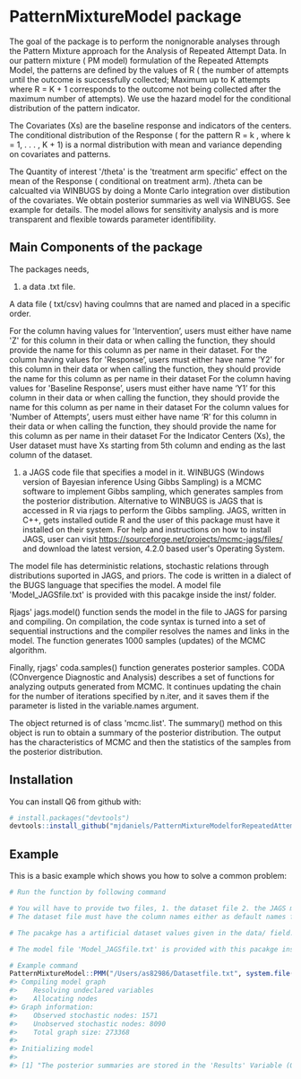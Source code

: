 
<!-- README.md is generated from README.Rmd. Please edit that file -->
PatternMixtureModel package
===========================

The goal of the package is to perform the nonignorable analyses through the Pattern Mixture approach for the Analysis of Repeated Attempt Data. In our pattern mixture ( PM model) formulation of the Repeated Attempts Model, the patterns are defined by the values of R ( the number of attempts until the outcome is successfully collected; Maximum up to K attempts where R = K + 1 corresponds to the outcome not being collected after the maximum number of attempts). We use the hazard model for the conditional distribution of the pattern indicator.

The Covariates (Xs) are the baseline response and indicators of the centers. The conditional distribution of the Response ( for the pattern R = k , where k = 1, . . . , K + 1) is a normal distribution with mean and variance depending on covariates and patterns.

The Quantity of interest '/theta' is the 'treatment arm specific' effect on the mean of the Response ( conditional on treatment arm). /theta can be calcualted via WINBUGS by doing a Monte Carlo integration over distibution of the covariates. We obtain posterior summaries as well via WINBUGS. See example for details. The model allows for sensitivity analysis and is more transparent and flexible towards parameter identifibility.

Main Components of the package
------------------------------

The packages needs,

1.  a data .txt file.

A data file ( txt/csv) having coulmns that are named and placed in a specific order.

For the column having values for 'Intervention’, users must either have name 'Z' for this column in their data or when calling the function, they should provide the name for this column as per name in their dataset. For the column having values for 'Response’, users must either have name ‘Y2’ for this column in their data or when calling the function, they should provide the name for this column as per name in their dataset For the column having values for 'Baseline Response’, users must either have name ‘Y1’ for this column in their data or when calling the function, they should provide the name for this column as per name in their dataset For the column values for 'Number of Attempts’, users must either have name ‘R’ for this column in their data or when calling the function, they should provide the name for this column as per name in their dataset For the Indicator Centers (Xs), the User dataset must have Xs starting from 5th column and ending as the last column of the dataset.

1.  a JAGS code file that specifies a model in it. WINBUGS (Windows version of Bayesian inference Using Gibbs Sampling) is a MCMC software to implement Gibbs sampling, which generates samples from the posterior distribution. Alternative to WINBUGS is JAGS that is accessed in R via rjags to perform the Gibbs sampling. JAGS, written in C++, gets installed outide R and the user of this package must have it installed on their system. For help and instructions on how to install JAGS, user can visit <https://sourceforge.net/projects/mcmc-jags/files/> and download the latest version, 4.2.0 based user's Operating System.

The model file has deterministic relations, stochastic relations through distributions suported in JAGS, and priors. The code is written in a dialect of the BUGS language that specifies the model. A model file 'Model\_JAGSfile.txt' is provided with this pacakge inside the inst/ folder.

Rjags' jags.model() function sends the model in the file to JAGS for parsing and compiling. On compilation, the code syntax is turned into a set of sequential instructions and the compiler resolves the names and links in the model. The function generates 1000 samples (updates) of the MCMC algorithm.

Finally, rjags' coda.samples() function generates posterior samples. CODA (COnvergence Diagnostic and Analysis) describes a set of functions for analyzing outputs generated from MCMC. It continues updating the chain for the number of iterations specified by n.iter, and it saves them if the parameter is listed in the variable.names argument.

The object returned is of class 'mcmc.list'. The summary() method on this object is run to obtain a summary of the posterior distribution. The output has the characteristics of MCMC and then the statistics of the samples from the posterior distribution.

Installation
------------

You can install Q6 from github with:

``` r
# install.packages("devtools")
devtools::install_github("mjdaniels/PatternMixtureModelforRepeatedAttemptData")
```

Example
-------

This is a basic example which shows you how to solve a common problem:

``` r
# Run the function by following command

# You will have to provide two files, 1. the dataset file 2. the JAGS model file. ( NOTE: if they are not in your present working directory, then provide the full path to the file.)
# The dataset file must have the column names either as default names for each column in the argument or provide the respective names while calling this function.

# The pacakge has a artificial dataset values given in the data/ field. It is a .rda file and can be loaded into a file as write.table(ProjectData, nameOftheFile.txt) and can be used to see the functionality of this pacakge. Alternativetly, you can provide your own dataset file.

# The model file 'Model_JAGSfile.txt' is provided with this pacakge inside the inst/extdata/ folder and will be automatically installed so as to access it when the package gets installed. Without having to download it, you can call it by writing 'system.file("extdata", "Model_JAGSfile.txt", package = "PatternMixtureModel")' in place where 'the JAGS model file' is needed.  Alternativetly, you can provide your own JAGS model file.

# Example command
PatternMixtureModel::PMM("/Users/as82986/Datasetfile.txt", system.file("extdata", "Model_JAGSfile.txt", package = "PatternMixtureModel"))
#> Compiling model graph
#>    Resolving undeclared variables
#>    Allocating nodes
#> Graph information:
#>    Observed stochastic nodes: 1571
#>    Unobserved stochastic nodes: 8090
#>    Total graph size: 273368
#> 
#> Initializing model
#> 
#> [1] "The posterior summaries are stored in the 'Results' Variable (Object type 'list'). Examples Usage: type 'Results$statistics'"
```
